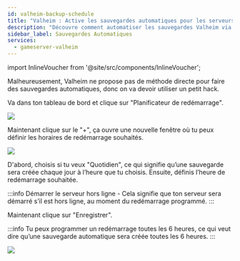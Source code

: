 ```yaml
---
id: valheim-backup-schedule
title: "Valheim : Active les sauvegardes automatiques pour les serveurs"
description: "Découvre comment automatiser les sauvegardes Valheim via des redémarrages programmés pour une protection fiable des données et une gestion optimale du serveur → En savoir plus maintenant"
sidebar_label: Sauvegardes Automatiques
services:
  - gameserver-valheim
---
```


import InlineVoucher from '@site/src/components/InlineVoucher';

<InlineVoucher />

Malheureusement, Valheim ne propose pas de méthode directe pour faire des sauvegardes automatiques, donc on va devoir utiliser un petit hack.

Va dans ton tableau de bord et clique sur "Planificateur de redémarrage".

![](https://screensaver01.zap-hosting.com/index.php/s/FspW5eG7XJNqE4k/preview)

Maintenant clique sur le "+", ça ouvre une nouvelle fenêtre où tu peux définir les horaires de redémarrage souhaités.

![](https://screensaver01.zap-hosting.com/index.php/s/me5tSbwc8YWT7me/preview)

D'abord, choisis si tu veux "Quotidien", ce qui signifie qu’une sauvegarde sera créée chaque jour à l’heure que tu choisis.
Ensuite, définis l’heure de redémarrage souhaitée.

:::info
Démarrer le serveur hors ligne - Cela signifie que ton serveur sera démarré s’il est hors ligne, au moment du redémarrage programmé.
:::

Maintenant clique sur "Enregistrer".

:::info
Tu peux programmer un redémarrage toutes les 6 heures, ce qui veut dire qu’une sauvegarde automatique sera créée toutes les 6 heures.
:::

![](https://screensaver01.zap-hosting.com/index.php/s/rFPWnSH7EkHxoN9/preview)

<InlineVoucher />